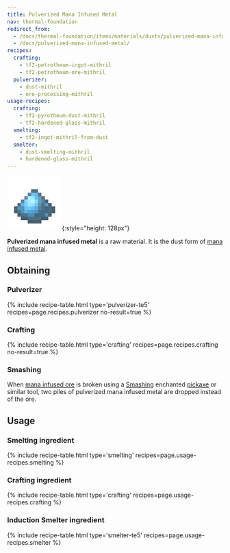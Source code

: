 ```yaml
---
title: Pulverized Mana Infused Metal
nav: thermal-foundation
redirect_from:
  - /docs/thermal-foundation/items/materials/dusts/pulverized-mana-infused-metal/
  - /docs/pulverized-mana-infused-metal/
recipes:
  crafting:
    - tf2-petrotheum-ingot-mithril
    - tf2-petrotheum-ore-mithril
  pulverizer:
    - dust-mithril
    - ore-processing-mithril
usage-recipes:
  crafting:
    - tf2-pyrotheum-dust-mithril
    - tf2-hardened-glass-mithril
  smelting:
    - tf2-ingot-mithril-from-dust
  smelter:
    - dust-smelting-mithril
    - hardened-glass-mithril
---
```


![Pulverized mana infused metal](/assets/images/thermal-foundation/dust-mithril.png){:style="height: 128px"}


**Pulverized mana infused metal** is a raw material. It is the dust form of
[mana infused metal](/docs/thermal-foundation/mana-infused-ingot/).


Obtaining
---------

### Pulverizer
{% include recipe-table.html type='pulverizer-te5' recipes=page.recipes.pulverizer no-result=true %}

### Crafting
{% include recipe-table.html type='crafting' recipes=page.recipes.crafting no-result=true %}

### Smashing
When [mana infused ore](/docs/thermal-foundation/mana-infused-ore/) is broken
using a [Smashing](/docs/cofh-core/smashing/) enchanted
[pickaxe](https://minecraft.gamepedia.com/Pickaxe) or similar tool, two piles of
pulverized mana infused metal are dropped instead of the ore.


Usage
-----

### Smelting ingredient
{% include recipe-table.html type='smelting' recipes=page.usage-recipes.smelting %}

### Crafting ingredient
{% include recipe-table.html type='crafting' recipes=page.usage-recipes.crafting %}

### Induction Smelter ingredient
{% include recipe-table.html type='smelter-te5' recipes=page.usage-recipes.smelter %}
